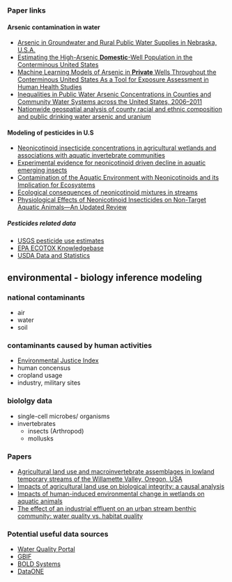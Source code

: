 ### Paper links

#### Arsenic contamination in water
* [Arsenic in Groundwater and Rural Public Water Supplies in Nebraska, U.S.A.](https://digitalcommons.unl.edu/cgi/viewcontent.cgi?article=1855&context=greatplainsresearch)
* [Estimating the High-Arsenic **Domestic**-Well Population in the Conterminous United States](https://pubs.acs.org/doi/pdf/10.1021/acs.est.7b02881?src=getftr)
* [Machine Learning Models of Arsenic in **Private** Wells Throughout the Conterminous United States As a Tool for Exposure Assessment in Human Health Studies](https://pubs.acs.org/doi/10.1021/acs.est.0c05239?goto=supporting-info)
* [Inequalities in Public Water Arsenic Concentrations in Counties and Community Water Systems across the United States, 2006–2011](https://ehp.niehs.nih.gov/doi/full/10.1289/EHP7313)
* [Nationwide geospatial analysis of county racial and ethnic composition and public drinking water arsenic and uranium](https://www.nature.com/articles/s41467-022-35185-6)

#### Modeling of pesticides in U.S
* [Neonicotinoid insecticide concentrations in agricultural wetlands and associations with aquatic invertebrate communities](https://digitalcommons.unl.edu/cgi/viewcontent.cgi?article=1098&context=nebgamestaff)
* [Experimental evidence for neonicotinoid driven decline in aquatic emerging insects](https://www.pnas.org/doi/10.1073/pnas.2105692118#sec-1)
* [Contamination of the Aquatic Environment with Neonicotinoids and its Implication for Ecosystems](https://www.frontiersin.org/articles/10.3389/fenvs.2016.00071/full)
* [Ecological consequences of neonicotinoid mixtures in streams](https://www.ncbi.nlm.nih.gov/pmc/articles/PMC9007503/)
* [Physiological Effects of Neonicotinoid Insecticides on Non-Target Aquatic Animals—An Updated Review](https://www.ncbi.nlm.nih.gov/pmc/articles/PMC8431157/)

##### Pesticides related data
- [USGS pesticide use estimates](https://water.usgs.gov/nawqa/pnsp/usage/maps/county-level/)
- [EPA ECOTOX Knowledgebase](https://cfpub.epa.gov/ecotox/index.cfm)
- [USDA Data and Statistics](https://www.nass.usda.gov/Data_and_Statistics/index.php)

## environmental - biology inference modeling 
### national contaminants 
- air 
- water
- soil
### contaminants caused by human activities
- [Environmental Justice Index](https://www.atsdr.cdc.gov/placeandhealth/eji/index.html)
- human concensus
- cropland usage
- industry, military sites
### biololgy data
- single-cell microbes/ organisms
- invertebrates
  - insects (Arthropod)
  - mollusks

### Papers
- [Agricultural land use and macroinvertebrate assemblages in lowland temporary streams of the Willamette Valley, Oregon, USA](https://www.sciencedirect.com/science/article/pii/S0167880916305473)
- [Impacts of agricultural land use on biological integrity: a causal analysis](https://www.jstor.org/stable/41417116?seq=1)
- [Impacts of human-induced environmental change in wetlands on aquatic animals](https://onlinelibrary.wiley.com/doi/full/10.1111/brv.12358)
- [The effect of an industrial effluent on an urban stream benthic community: water quality vs. habitat quality](https://www.sciencedirect.com/science/article/pii/S0269749102003639?via%3Dihub)

### Potential useful data sources
- [Water Quality Portal](https://www.waterqualitydata.us/#mimeType=csv&providers=NWIS&providers=STEWARDS&providers=STORET)
- [GBIF](https://www.gbif.org/dataset/search?q=invertebrate&type=OCCURRENCE&publishing_country=US)
- [BOLD Systems](http://www.boldsystems.org/index.php/Public_SearchTerms)
- [DataONE](https://search.dataone.org/data)
